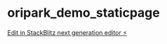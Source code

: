 # oripark_demo_staticpage

[Edit in StackBlitz next generation editor ⚡️](https://stackblitz.com/~/github.com/azcotic/oripark_demo_staticpage)
